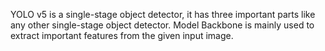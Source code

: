 YOLO v5 is a single-stage object detector, it has three important parts like any other single-stage object detector.
Model Backbone is mainly used to extract important features from the given input image.

